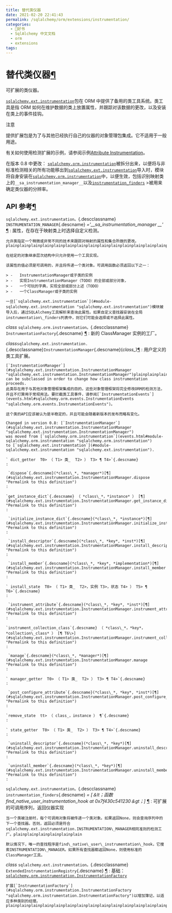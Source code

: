 ```yaml
---
title: 替代类仪器
date: 2021-02-20 22:41:43
permalink: /sqlalchemy/orm/extensions/instrumentation/
categories:
  - 📖好书
  - SqlAlchemy 中文文档
  - orm
  - extensions
tags:
---
```

替代类仪器[¶](#module-sqlalchemy.ext.instrumentation "Permalink to this headline")
==================================================================================

可扩展的类仪器。

[`sqlalchemy.ext.instrumentation`](#module-sqlalchemy.ext.instrumentation "sqlalchemy.ext.instrumentation")包在 ORM 中提供了备用的类工具系统。类工具是指 ORM 如何在维护数据的类上放置属性，并跟踪对该数据的更改，以及安装在类上的事件挂钩。

注意

提供扩展包是为了与其他已经执行自己的仪器的对象管理包集成。它不适用于一般用途。

有关如何使用检测扩展的示例，请参阅示例[Attribute
Instrumentation](examples.html#examples-instrumentation)。

在版本 0.8 中更改： [`sqlalchemy.orm.instrumentation`](events.html#module-sqlalchemy.orm.instrumentation "sqlalchemy.orm.instrumentation")被拆分出来，以便将与非标准检测相关的所有功能移出到[`sqlalchemy.ext.instrumentation`](#module-sqlalchemy.ext.instrumentation "sqlalchemy.ext.instrumentation")导入时，模块将自身安装在[`sqlalchemy.orm.instrumentation`](events.html#module-sqlalchemy.orm.instrumentation "sqlalchemy.orm.instrumentation")中，以便生效，包括识别映射类上的`__sa_instrumentation_manager__`以及[`instrumentation_finders`](#sqlalchemy.ext.instrumentation.instrumentation_finders "sqlalchemy.ext.instrumentation.instrumentation_finders")
\>被用来确定类仪器的分辨率。

API 参考[¶](#api-reference "Permalink to this headline")
-------------------------------------------------------

`sqlalchemy.ext.instrumentation。`{.descclassname} `INSTRUMENTATION_MANAGER`{.descname} *='\_\_sa\_instrumentation\_manager \_\_'* [¶](#sqlalchemy.ext.instrumentation.INSTRUMENTATION_MANAGER "Permalink to this definition")
:   属性，在存在于映射类上时选择自定义检测。

    允许类指定一个稍微或非常不同的技术来跟踪对映射的属性和集合所做的更改。plainplainplainplainplainplainplainplainplainplainplainplainplainplainplainplainplain

    在给定的对象继承层次结构中只允许使用一个工具实现。

    该属性的值必须是可调用的，并且将传递一个类对象。可调用函数必须返回以下之一：

    > -   InstrumentationManager或子类的实例
    > -   实现InstrumentationManager（TODO）的全部或部分对象，
    > -   一个可玩的字典，实现全部或部分上述（TODO）
    > -   一个ClassManager或子类的实例

    一旦[`sqlalchemy.ext.instrumentation`](#module-sqlalchemy.ext.instrumentation "sqlalchemy.ext.instrumentation")模块被导入后，通过SQLAlchemy工具解析来查询此属性。如果自定义查找器安装在全局instrumentation\_finders列表中，则它们可能会选择或不选择此属性。

*class* `sqlalchemy.orm.instrumentation。`{.descclassname} `InstrumentationFactory`{.descname} [¶](#sqlalchemy.orm.instrumentation.InstrumentationFactory "Permalink to this definition")
:   新的 ClassManager 实例的工厂。

 *class*`sqlalchemy.ext.instrumentation.`{.descclassname}`InstrumentationManager`{.descname}(*class\_*)[¶](#sqlalchemy.ext.instrumentation.InstrumentationManager "Permalink to this definition")
:   用户定义的类工具扩展。

    [`InstrumentationManager`](#sqlalchemy.ext.instrumentation.InstrumentationManager "sqlalchemy.ext.instrumentation.InstrumentationManager")plainplainplainplainplainplainplainplainplainplainplainplainplainplainplain
    can be subclassed in order to change how class instrumentation
    proceeds.
    此类存在用于与其他对象管理框架集成的目的，这些对象管理框架将完全修改ORM的检测方法，并且不打算用于常规用法。要拦截类工具事件，请参阅[`InstrumentationEvents`](events.html#sqlalchemy.orm.events.InstrumentationEvents "sqlalchemy.orm.events.InstrumentationEvents")。

    这个类的API应该被认为是半稳定的，并且可能会随着新版本的发布而略有变化。

    Changed in version 0.8: [`InstrumentationManager`](#sqlalchemy.ext.instrumentation.InstrumentationManager "sqlalchemy.ext.instrumentation.InstrumentationManager")
    was moved from [`sqlalchemy.orm.instrumentation`](events.html#module-sqlalchemy.orm.instrumentation "sqlalchemy.orm.instrumentation")
    to [`sqlalchemy.ext.instrumentation`](#module-sqlalchemy.ext.instrumentation "sqlalchemy.ext.instrumentation").

    ` dict_getter  T0> （ T1> 类_  T2> ） T3> ¶ T4>`{.descname}
    :   

     `dispose`{.descname}(*class\_*, *manager*)[¶](#sqlalchemy.ext.instrumentation.InstrumentationManager.dispose "Permalink to this definition")
    :   

    `get_instance_dict`{.descname} （ *class\_*，*instance* ） [¶](#sqlalchemy.ext.instrumentation.InstrumentationManager.get_instance_dict "Permalink to this definition")
    :   

     `initialize_instance_dict`{.descname}(*class\_*, *instance*)[¶](#sqlalchemy.ext.instrumentation.InstrumentationManager.initialize_instance_dict "Permalink to this definition")
    :   

     `install_descriptor`{.descname}(*class\_*, *key*, *inst*)[¶](#sqlalchemy.ext.instrumentation.InstrumentationManager.install_descriptor "Permalink to this definition")
    :   

     `install_member`{.descname}(*class\_*, *key*, *implementation*)[¶](#sqlalchemy.ext.instrumentation.InstrumentationManager.install_member "Permalink to this definition")
    :   

    ` install_state  T0> （ T1> 类_  T2>，实例 T3>，状态 T4> ） T5> ¶ T6>`{.descname}
    :   

     `instrument_attribute`{.descname}(*class\_*, *key*, *inst*)[¶](#sqlalchemy.ext.instrumentation.InstrumentationManager.instrument_attribute "Permalink to this definition")
    :   

    `instrument_collection_class`{.descname} （ *class\_*，*key*，*collection\_class* ） [¶ T6\>](#sqlalchemy.ext.instrumentation.InstrumentationManager.instrument_collection_class "Permalink to this definition")
    :   

     `manage`{.descname}(*class\_*, *manager*)[¶](#sqlalchemy.ext.instrumentation.InstrumentationManager.manage "Permalink to this definition")
    :   

    ` manager_getter  T0> （ T1> 类_  T2> ） T3> ¶ T4>`{.descname}
    :   

     `post_configure_attribute`{.descname}(*class\_*, *key*, *inst*)[¶](#sqlalchemy.ext.instrumentation.InstrumentationManager.post_configure_attribute "Permalink to this definition")
    :   

    `remove_state  tt> （ class_，instance ） ¶`{.descname}
    :   

    ` state_getter  T0> （ T1> 类_  T2> ） T3> ¶ T4>`{.descname}
    :   

     `uninstall_descriptor`{.descname}(*class\_*, *key*)[¶](#sqlalchemy.ext.instrumentation.InstrumentationManager.uninstall_descriptor "Permalink to this definition")
    :   

     `uninstall_member`{.descname}(*class\_*, *key*)[¶](#sqlalchemy.ext.instrumentation.InstrumentationManager.uninstall_member "Permalink to this definition")
    :   

`sqlalchemy.ext.instrumentation。`{.descclassname} `instrumentation_finders`{.descname} *= [＆lt；函数 find\_native\_user\_instrumentation\_hook at 0x7f43​​0c541230＆gt；]* [¶](#sqlalchemy.ext.instrumentation.instrumentation_finders "Permalink to this definition")
:   可扩展的可调用序列，返回仪器实现

    当一个类被注册时，每个可调用对象将被传递一个类对象。如果返回None，则会查询序列中的下一个查找器。否则，返回必须是符合sqlalchemy.ext.instrumentation.INSTRUMENTATION\_MANAGER相同准则的检测工厂。plainplainplainplainplainplain

    默认情况下，唯一的查找程序是find\_native\_user\_instrumentation\_hook，它搜索INSTRUMENTATION\_MANAGER。如果所有查找器都返回None，则使用标准的ClassManager工具。

*class* `sqlalchemy.ext.instrumentation。`{.descclassname} `ExtendedInstrumentationRegistry`{.descname} [¶](#sqlalchemy.ext.instrumentation.ExtendedInstrumentationRegistry "Permalink to this definition")
:   基础：[`sqlalchemy.orm.instrumentation.InstrumentationFactory`](#sqlalchemy.orm.instrumentation.InstrumentationFactory "sqlalchemy.orm.instrumentation.InstrumentationFactory")

    扩展[`InstrumentationFactory`](#sqlalchemy.orm.instrumentation.InstrumentationFactory "sqlalchemy.orm.instrumentation.InstrumentationFactory")以增加簿记，以适应多种类别的经理。plainplainplainplainplainplainplainplainplainplainplainplainplainplainplainplainplainplainplain


